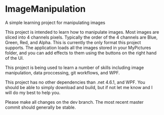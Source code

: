 # ImageManipulation
A simple learning project for manipulating images

This project is intended to learn how to manipulate images. Most images are sliced into 4 channels pixels. Typically the order of the 
4 channels are Blue, Green, Red, and Alpha. This is currently the only format this project supports. The application loads all the 
images stored in your MyPictures folder, and you can add effects to them using the buttons on the right hand of the UI.

This project is being used to learn a number of skills including image manipulation, data proccessing, git workflows, and WPF.

This project has no other dependencies than .net 4.6.1, and WPF. You should be able to simply download and build, but if not let me know 
and I will do my best to help you.

Please make all changes on the dev branch. The most recent master commit should generally be stable.
